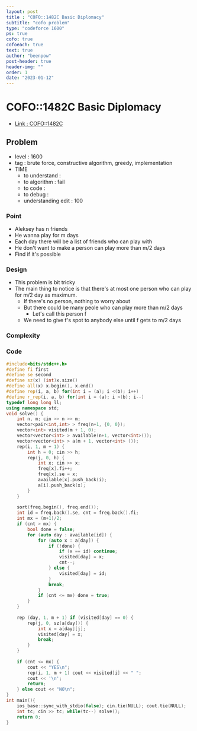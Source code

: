 ```yaml
---
layout: post
title : "COFO::1482C Basic Diplomacy"
subtitle: "cofo problem"
type: "codeforce 1600"
ps: true
cofo: true
cofoeach: true
text: true
author: "beenpow"
post-header: true
header-img: ""
order: 1
date: "2023-01-12"
---
```

# COFO::1482C Basic Diplomacy
- [Link : COFO::1482C](https://codeforces.com/problemset/problem/1482/C)


## Problem 

- level : 1600
- tag : brute force, constructive algorithm, greedy, implementation
- TIME
  - to understand    : 
  - to algorithm     : fail
  - to code          : 
  - to debug         : 
  - understanding edit : 100

### Point
- Aleksey has n friends
- He wanna play for m days
- Each day there will be a list of friends who can play with
- He don't want to make a person can play more than m/2 days
- Find if it's possible

### Design
- This problem is bit tricky
- The main thing to notice is that there's at most one person who can play for m/2 day as maximum.
  - If there's no person, nothing to worry about
  - But there could be many peole who can play more than m/2 days
    - Let's call this person f
  - We need to give f's spot to anybody else until f gets to m/2 days

### Complexity

### Code

```cpp
#include<bits/stdc++.h>
#define fi first
#define se second
#define sz(x) (int)x.size()
#define all(x) x.begin(), x.end()
#define rep(i, a, b) for(int i = (a); i <(b); i++)
#define r_rep(i, a, b) for(int i = (a); i >(b); i--)
typedef long long ll;
using namespace std;
void solve() {
    int n, m; cin >> n >> m;
    vector<pair<int,int> > freq(n+1, {0, 0});
    vector<int> visited(m + 1, 0);
    vector<vector<int> > available(n+1, vector<int>());
    vector<vector<int> > a(m + 1, vector<int> ());
    rep(i, 1, m + 1) {
        int h = 0; cin >> h;
        rep(j, 0, h) {
            int x; cin >> x;
            freq[x].fi++;
            freq[x].se = x;
            available[x].push_back(i);
            a[i].push_back(x);
        }
    }
    
    sort(freq.begin(), freq.end());
    int id = freq.back().se, cnt = freq.back().fi;
    int mx = (m+1)/2;
    if (cnt > mx) {
        bool done = false;
        for (auto day : available[id]) {
            for (auto x : a[day]) {
                if (!done) {
                    if (x == id) continue;
                    visited[day] = x;
                    cnt--;
                } else {
                    visited[day] = id;
                }
                break;
            }
            if (cnt <= mx) done = true;
        }
    }
    
    rep (day, 1, m + 1) if (visited[day] == 0) {
        rep(j, 0, sz(a[day])) {
            int x = a[day][j];
            visited[day] = x;
            break;
        }
    }
    
    if (cnt <= mx) {
        cout << "YES\n";
        rep(i, 1, m + 1) cout << visited[i] << " ";
        cout << '\n';
        return;
    } else cout << "NO\n";
}
int main(){
    ios_base::sync_with_stdio(false); cin.tie(NULL); cout.tie(NULL);
    int tc; cin >> tc; while(tc--) solve();
    return 0;
}
```
